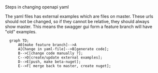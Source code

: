 Steps in changing openapi yaml 

The yaml files has external examples which are files on master. These urls should not be changed, so if they cannot be relative, they should always show master. This means the swagger gui form a feature branch will have "old" examples. 
```mermaid      
  graph TD;
      A0[make feature branch]-->A
      A[Change in yaml-file]-->B[generate code];
      B-->C[change code manually ?];
      C-->D[create/update external examples];
      D-->E[push, make beta-nuget];
      E-->F[ merge back to master, create nuget];
```

